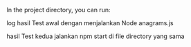 In the project directory, you can run:

log hasil Test awal dengan menjalankan Node anagrams.js

hasil Test kedua jalankan npm start di file directory yang sama

